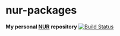 # nur-packages

**My personal [NUR](https://github.com/nix-community/NUR) repository**
[![Build Status](https://travis-ci.com/cwyc/nur-packages.svg?branch=master)](https://travis-ci.com/cwyc/nur-packages)
<!--
[![Cachix Cache](https://img.shields.io/badge/cachix-cwyc-blue.svg)](https://cwyc.cachix.org)
-->
